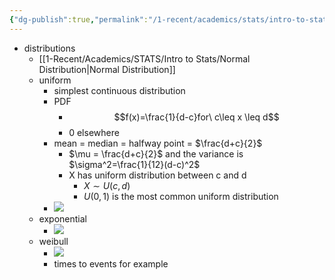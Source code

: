 ```yaml
---
{"dg-publish":true,"permalink":"/1-recent/academics/stats/intro-to-stats/continuous-normal-distributions/","created":"2024-04-01T17:19:05.284-04:00","updated":"2025-07-07T17:21:02.229-04:00"}
---
```


- distributions
	- [[1-Recent/Academics/STATS/Intro to Stats/Normal Distribution\|Normal Distribution]]
	- uniform
		- simplest continuous distribution
		- PDF
			- $$f(x)=\frac{1}{d-c}for\ c\leq x \leq d$$
			- 0 elsewhere
		- mean = median = halfway point = $\frac{d+c}{2}$
			- $\mu = \frac{d+c}{2}$ and the variance is $\sigma^2=\frac{1}{12}(d-c)^2$ 
			- X has uniform distribution between c and d
				- $X\sim U(c,d)$ 
				- $U(0,1)$ is the most common uniform distribution
		- ![](https://i.imgur.com/enmZ1Bm.png)
	- exponential
		- ![](https://i.imgur.com/cbL3DUq.png)
	- weibull
		- ![](https://i.imgur.com/4cKQfH5.png)
		- times to events for example